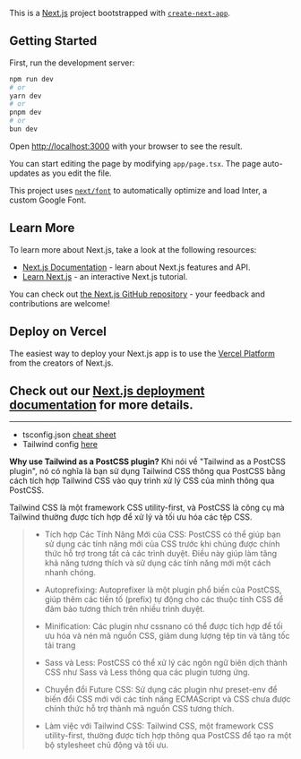 This is a [Next.js](https://nextjs.org/) project bootstrapped with [`create-next-app`](https://github.com/vercel/next.js/tree/canary/packages/create-next-app).

## Getting Started

First, run the development server:

```bash
npm run dev
# or
yarn dev
# or
pnpm dev
# or
bun dev
```

Open [http://localhost:3000](http://localhost:3000) with your browser to see the result.

You can start editing the page by modifying `app/page.tsx`. The page auto-updates as you edit the file.

This project uses [`next/font`](https://nextjs.org/docs/basic-features/font-optimization) to automatically optimize and load Inter, a custom Google Font.

## Learn More

To learn more about Next.js, take a look at the following resources:

- [Next.js Documentation](https://nextjs.org/docs) - learn about Next.js features and API.
- [Learn Next.js](https://nextjs.org/learn) - an interactive Next.js tutorial.

You can check out [the Next.js GitHub repository](https://github.com/vercel/next.js/) - your feedback and contributions are welcome!

## Deploy on Vercel

The easiest way to deploy your Next.js app is to use the [Vercel Platform](https://vercel.com/new?utm_medium=default-template&filter=next.js&utm_source=create-next-app&utm_campaign=create-next-app-readme) from the creators of Next.js.

## Check out our [Next.js deployment documentation](https://nextjs.org/docs/deployment) for more details.

---

- tsconfig.json [cheat sheet](https://github.com/rmolinamir/typescript-cheatsheet/blob/master/tsconfig.json)
- Tailwind config [here](https://tailwindcss.com/docs/configuration)

**Why use Tailwind as a PostCSS plugin?**
Khi nói về "Tailwind as a PostCSS plugin", nó có nghĩa là bạn sử dụng Tailwind CSS thông qua PostCSS bằng cách tích hợp Tailwind CSS vào quy trình xử lý CSS của mình thông qua PostCSS.

Tailwind CSS là một framework CSS utility-first, và PostCSS là công cụ mà Tailwind thường được tích hợp để xử lý và tối ưu hóa các tệp CSS.

> - Tích hợp Các Tính Năng Mới của CSS: PostCSS có thể giúp bạn sử dụng các tính năng mới của CSS trước khi chúng được chính thức hỗ trợ trong tất cả các trình duyệt. Điều này giúp làm tăng khả năng tương thích và sử dụng các tính năng mới một cách nhanh chóng.
>
> - Autoprefixing: Autoprefixer là một plugin phổ biến của PostCSS, giúp thêm các tiền tố (prefix) tự động cho các thuộc tính CSS để đảm bảo tương thích trên nhiều trình duyệt.
>
> - Minification: Các plugin như cssnano có thể được tích hợp để tối ưu hóa và nén mã nguồn CSS, giảm dung lượng tệp tin và tăng tốc tải trang
> - Sass và Less: PostCSS có thể xử lý các ngôn ngữ biên dịch thành CSS như Sass và Less thông qua các plugin tương ứng.
>
> - Chuyển đổi Future CSS: Sử dụng các plugin như preset-env để biến đổi CSS mới với các tính năng ECMAScript và CSS chưa được chính thức hỗ trợ thành mã nguồn CSS tương thích.
>
> - Làm việc với Tailwind CSS: Tailwind CSS, một framework CSS utility-first, thường được tích hợp thông qua PostCSS để tạo ra một bộ stylesheet chủ động và tối ưu.
